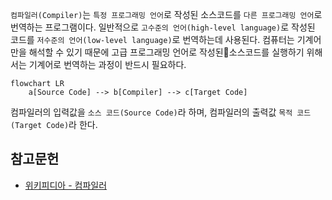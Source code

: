 `컴파일러(Compiler)`는 `특정 프로그래밍 언어`로 작성된 소스코드를 `다른 프로그래밍 언어`로 번역하는 프로그램이다. 일반적으로 `고수준의 언어(high-level language)`로 작성된 코드를 `저수준의 언어(low-level language)`로 번역하는데 사용된다. 컴퓨터는 기계어만을 해석할 수 있기 때문에 고급 프로그래밍 언어로 작성된소스코드를 실행하기 위해서는 기계어로 번역하는 과정이 반드시 필요하다.

```mermaid
flowchart LR
	a[Source Code] --> b[Compiler] --> c[Target Code]
```

컴파일러의 입력값을 `소스 코드(Source Code)`라 하며, 컴파일러의 출력값 `목적 코드(Target Code)`라 한다.

참고문헌
---

- [위키피디아 - 컴파일러](https://ko.wikipedia.org/wiki/컴파일러)